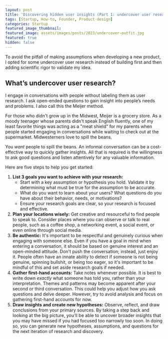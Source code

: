 ```yaml
---
layout: post
title: 'Discovering hidden user insights (Part 1: undercover user research)'
tags: [Startup, How-to, Founder, Product-design]
categories: Startup
featured_image_thumbnail:
featured_image: assets/images/posts/2023/undercover-outfit.jpg
featured: true
hidden: false
---
```


To avoid the pitfall of making assumptions when developing a new product, I opted for some undercover user research instead of building first and then adding scientific rigor to validate my idea.

## What’s undercover user research?

I engage in conversations with people without labeling them as user research. I ask open-ended questions to gain insight into people’s needs and problems. I also call this the Meijer method.

For those who didn't grow up in the Midwest, Meijer is a grocery store. As a moody teenager whose parents didn't speak English fluently, one of my least favorite things was acting as a "meat shield" for my parents when people started engaging in conversations while waiting to check out at the supermarket. Midwesterners love to spill the beans.

You *want* people to spill the beans. An informal conversation can be a cost-effective way to quickly gather insights. All that is required is the willingness to ask good questions and listen attentively for any valuable information.

Here are five steps to help you get started:

1. **List 3 goals you want to achieve with your research:**
    - Start with a key assumption or hypothesis you hold. Validate it by determining what must be true for the assumption to be accurate.
    - What do you want to learn about your users? What questions do you have about their behavior, needs, or motivations?
    - Ensure your research goals are clear, so your research is focused and effective.
2. **Plan your locations wisely:** Get creative and resourceful to find people to speak to. Consider places where you can observe or talk to real people, such as a coffee shop, a networking event, a social event, or even online through social media.
3. **Be authentic:** It's important to be respectful and genuinely curious when engaging with someone else. Even if you have a goal in mind when entering a conversation, it should be based on genuine interest and an open-minded attitude. Don't push the conversation; instead, just enjoy it. People often have an innate ability to detect if someone is not being genuine, spinning bullshit, or being too eager, so it's important to be mindful of this and set aside research goals if needed.
4. **Gather first-hand accounts:** Take notes whenever possible. It is best to write down *exactly* what someone has told you, rather than your interpretation. Themes and patterns may become apparent after your second or third conversation. This could help you adjust how you ask questions and delve deeper. However, try to avoid analysis and focus on gathering first-hand accounts for now.
5. **Draw insights and create new hypotheses:** Observe, reflect, and draw conclusions from your primary sources. By taking a step back and looking at the big picture, you'll be able to uncover broader insights that you may have missed if you had focused too narrowly too soon. In doing so, you can generate new hypotheses, assumptions, and questions for the next iteration of research and discovery.
